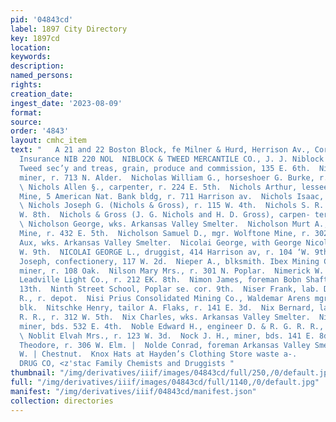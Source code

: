 ```yaml
---
pid: '04843cd'
label: 1897 City Directory
key: 1897cd
location: 
keywords: 
description: 
named_persons: 
rights: 
creation_date: 
ingest_date: '2023-08-09'
format: 
source: 
order: '4843'
layout: cmhc_item
text: "   A 21 and 22 Boston Block, fe Milner & Hurd, Herrison Av., Cor. 4th St. Fire
  Insurance NIB 220 NOL  NIBLOCK & TWEED MERCANTILE CO., J. J. Niblock pres’t, Alfred
  Tweed sec’y and treas, grain, produce and commission, 135 E. 6th.  Nicholas Ernest,
  miner, r. 713 N. Alder.  Nicholas William G., horseshoer G. Burke, r. 516 E. 12th.
  \ Nichols Allen §., carpenter, r. 224 E. 5th.  Nichols Arthur, lessee Henriette
  Mine, 5 American Nat. Bank bldg, r. 711 Harrison av.  Nichols Isaac, r. 141 W. Front.
  \ Nichols Joseph G. (Nichols & Gross), r. 115 W. 4th.  Nichols S. R. Miss, r. 129
  W. 8th.  Nichols & Gross (J. G. Nichols and H. D. Gross), carpen- ters, 113 W. 3d.
  \ Nicholson George, wks. Arkansas Valley Smelter.  Nicholson Murt A., foreman Wolftone
  Mine, r. 432 E. 5th.  Nicholson Samuel D., mgr. Wolftone Mine, r. 302 E. 7th.  Nicolai
  Aux, wks. Arkansas Valley Smelter.  Nicolai George, with George Nicolai, r. 104
  W. 9th.  NICOLAI GEORGE L., druggist, 414 Harrison av, r. 104 ‘W. 9th.  Nicolas
  Joseph, confectionery, 117 W. 2d.  Nieper A., blksmith. Ibex Mining Co.  Nill Ferdinand,
  miner, r. 108 Oak.  Nilson Mary Mrs., r. 301 N. Poplar.  Nimerick W. G., bkkpr.
  Leadville Light Co., r. 212 EK. 8th.  Nimon James, foreman Bobn Shaft, r. 115 E.
  13th.  Ninth Street School, Poplar se. cor. 9th.  Niser Frank, lab. D. & R. G. R.
  R., r. depot.  Nisi Prius Consolidated Mining Co., Waldemar Arens mgr, 4 Delaware
  blk.  Nitschke Henry, tailor A. Flaks, r. 141 E. 3d.  Nix Bernard, lab. Colo. Mid.
  R. R., r. 312 W. 5th.  Nix Charles, wks. Arkansas Valley Smelter.  Nixon Alonzo,
  miner, bds. 532 E. 4th.  Noble Edward H., engineer D. & R. G. R. R., r. 112 E. 13th.
  \ Noblit Elvah Mrs., r. 123 W. 3d.  Nock J. H., miner, bds. 141 E. 8d.  Noggle James
  Theodore, r. 306 W. Elm. |  Nolde Conrad, foreman Arkansas Valley Smelter, r. 500
  W. | Chestnut.  Knox Hats at Hayden’s Clothing Store waste a-.        THE BLOSE
  DRUG CO, <z'stac Family Chemists and Druggists "
thumbnail: "/img/derivatives/iiif/images/04843cd/full/250,/0/default.jpg"
full: "/img/derivatives/iiif/images/04843cd/full/1140,/0/default.jpg"
manifest: "/img/derivatives/iiif/04843cd/manifest.json"
collection: directories
---
```

